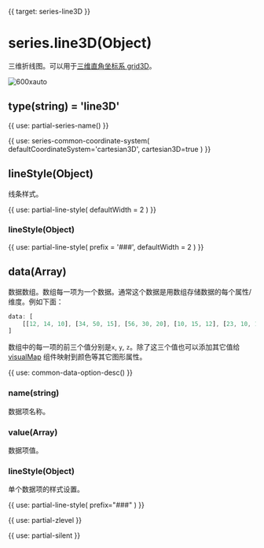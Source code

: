 {{ target: series-line3D }}

# series.line3D(Object)

三维折线图。可以用于[三维直角坐标系 grid3D](~grid3D)。

![600xauto](~line3D.png)

## type(string) = 'line3D'

{{ use: partial-series-name() }}

{{ use: series-common-coordinate-system(
    defaultCoordinateSystem='cartesian3D',
    cartesian3D=true
) }}

## lineStyle(Object)

线条样式。

{{ use: partial-line-style(
    defaultWidth = 2
) }}

### lineStyle(Object)

{{ use: partial-line-style(
    prefix = '###',
    defaultWidth = 2
) }}

## data(Array)

数据数组。数组每一项为一个数据。通常这个数据是用数组存储数据的每个属性/维度。例如下面：

```js
data: [
    [[12, 14, 10], [34, 50, 15], [56, 30, 20], [10, 15, 12], [23, 10, 14]]
]
```

数组中的每一项的前三个值分别是`x`, `y`, `z`。除了这三个值也可以添加其它值给 [visualMap](~visualMap) 组件映射到颜色等其它图形属性。

{{ use: common-data-option-desc() }}

### name(string)
数据项名称。

### value(Array)
数据项值。

### lineStyle(Object)
单个数据项的样式设置。

{{ use: partial-line-style(
    prefix="###"
) }}


{{ use: partial-zlevel }}

{{ use: partial-silent }}